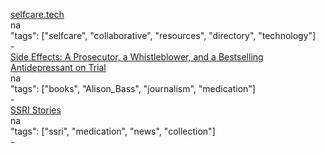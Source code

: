 [selfcare.tech](http://selfcare.tech)<br />
na<br />
"tags": ["selfcare", "collaborative", "resources", "directory", "technology"]<br />
-<br />
[Side Effects: A Prosecutor, a Whistleblower, and a Bestselling Antidepressant on Trial](http://a.co/0BuSDiT)<br />
na<br />
"tags": ["books", "Alison_Bass", "journalism", "medication"]<br />
-<br />
[SSRI Stories](https://ssristories.org/)<br />
na<br />
"tags": ["ssri", "medication", "news", "collection"]<br />
-<br />
